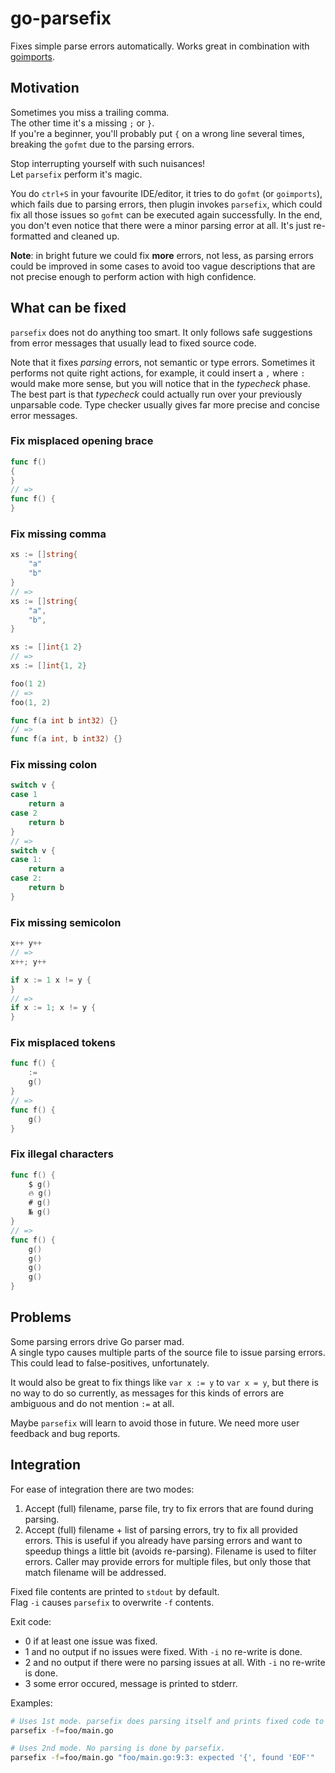 # go-parsefix

Fixes simple parse errors automatically. Works great in combination with [goimports](https://godoc.org/golang.org/x/tools/cmd/goimports).

## Motivation

Sometimes you miss a trailing comma.<br>
The other time it's a missing `;` or `}`.<br>
If you're a beginner, you'll probably put `{` on a wrong line several times,<br>
breaking the `gofmt` due to the parsing errors.

Stop interrupting yourself with such nuisances!  
Let `parsefix` perform it's magic.

You do `ctrl+S` in your favourite IDE/editor, it tries to do `gofmt` (or `goimports`), which fails due
to parsing errors, then plugin invokes `parsefix`, which could fix all those issues so `gofmt`
can be executed again successfully. In the end, you don't even notice that there were a minor parsing
error at all. It's just re-formatted and cleaned up.

**Note**: in bright future we could fix **more** errors, not less, as parsing errors
could be improved in some cases to avoid too vague descriptions that are not
precise enough to perform action with high confidence.

## What can be fixed

`parsefix` does not do anything too smart. It only follows safe suggestions from
error messages that usually lead to fixed source code.

Note that it fixes *parsing* errors, not semantic or type errors.
Sometimes it performs not quite right actions, for example, it could insert a `,` where `:`
would make more sense, but you will notice that in the *typecheck* phase.
The best part is that *typecheck* could actually run over your previously unparsable code.
Type checker usually gives far more precise and concise error messages.

### Fix misplaced opening brace

```go
func f()
{
}
// =>
func f() {
}
```

### Fix missing comma

```go
xs := []string{
	"a"
	"b"
}
// =>
xs := []string{
	"a",
	"b",
}

xs := []int{1 2}
// =>
xs := []int{1, 2}

foo(1 2)
// =>
foo(1, 2)

func f(a int b int32) {}
// =>
func f(a int, b int32) {}
```

### Fix missing colon

```go
switch v {
case 1
	return a
case 2
	return b
}
// =>
switch v {
case 1:
	return a
case 2:
	return b
}
```

### Fix missing semicolon

```go
x++ y++
// =>
x++; y++

if x := 1 x != y {
}
// =>
if x := 1; x != y {
}
```

### Fix misplaced tokens

```go
func f() {
	:=
	g()
}
// =>
func f() {
	g()
}
```

### Fix illegal characters

```go
func f() {
	$ g()
	🔥 g()
	# g()
	№ g()
}
// =>
func f() {
	g()
	g()
	g()
	g()
}
```
## Problems

Some parsing errors drive Go parser mad.  
A single typo causes multiple parts of the source file to issue parsing errors.  
This could lead to false-positives, unfortunately.

It would also be great to fix things like `var x := y` to `var x = y`, but
there is no way to do so currently, as messages for this kinds of errors are ambiguous and
do not mention `:=` at all.

Maybe `parsefix` will learn to avoid those in future.
We need more user feedback and bug reports.

## Integration

For ease of integration there are two modes:

1. Accept (full) filename, parse file, try to fix errors that are found during parsing.
2. Accept (full) filename + list of parsing errors, try to fix all provided errors. This is useful if you already have parsing errors and want to speedup things a little bit (avoids re-parsing). Filename is used to filter errors. Caller may provide errors for multiple files, but only those that match filename will be addressed.

Fixed file contents are printed to `stdout` by default.  
Flag `-i` causes `parsefix` to overwrite `-f` contents.

Exit code:
* 0 if at least one issue was fixed.
* 1 and no output if no issues were fixed. With `-i` no re-write is done.
* 2 and no output if there were no parsing issues at all. With `-i` no re-write is done.
* 3 some error occured, message is printed to stderr.

Examples:
```bash
# Uses 1st mode. parsefix does parsing itself and prints fixed code to stdout.
parsefix -f=foo/main.go

# Uses 2nd mode. No parsing is done by parsefix.
parsefix -f=foo/main.go "foo/main.go:9:3: expected '{', found 'EOF'"
```
